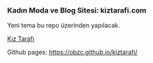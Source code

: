 ### Kadın Moda ve Blog Sitesi: kiztarafi.com
Yeni tema bu repo üzerinden yapılacak.

[Kız Tarafı](https://www.kiztarafi.com "Kız Tarafı")

Github pages: https://obzc.github.io/kiztarafi/
